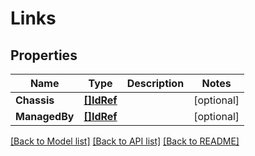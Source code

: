 # Links

## Properties

Name | Type | Description | Notes
------------ | ------------- | ------------- | -------------
**Chassis** | [**[]IdRef**](idRef.md) |  | [optional] 
**ManagedBy** | [**[]IdRef**](idRef.md) |  | [optional] 

[[Back to Model list]](../README.md#documentation-for-models) [[Back to API list]](../README.md#documentation-for-api-endpoints) [[Back to README]](../README.md)


